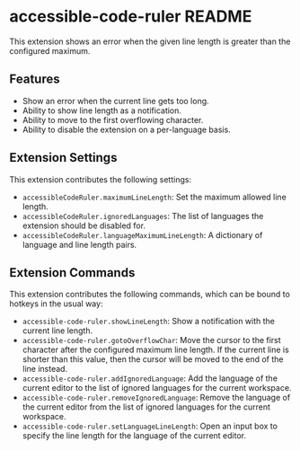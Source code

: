 # accessible-code-ruler README

This extension shows an error when the given line length is greater than the configured maximum.

## Features

* Show an error when the current line gets too long.
* Ability to show line length as a notification.
* Ability to move to the first overflowing character.
* Ability to disable the extension on a per-language basis.

## Extension Settings

This extension contributes the following settings:

* `accessibleCodeRuler.maximumLineLength`: Set the maximum allowed line length.
* `accessibleCodeRuler.ignoredLanguages`: The list of languages the extension should be disabled for.
* `accessibleCodeRuler.languageMaximumLineLength`: A dictionary of language and line length pairs.

## Extension Commands

This extension contributes the following commands, which can be bound to hotkeys in the usual way:

* `accessible-code-ruler.showLineLength`: Show a notification with the current line length.
* `accessible-code-ruler.gotoOverflowChar`: Move the cursor to the first character after the configured maximum line length. If the current line is shorter than this value, then the cursor will be moved to the end of the line instead.
* `accessible-code-ruler.addIgnoredLanguage`: Add the language of the current editor to the list of ignored languages for the current workspace.
* `accessible-code-ruler.removeIgnoredLanguage`: Remove the language of the current editor from the list of ignored languages for the current workspace.
* `accessible-code-ruler.setLanguageLineLength`: Open an input box to specify the line length for the language of the current editor.
